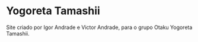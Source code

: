 # Yogoreta Tamashii
 Site criado por Igor Andrade e Victor Andrade, para o grupo Otaku Yogoreta Tamashii.
